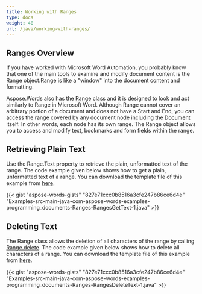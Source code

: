 ```yaml
---
title: Working with Ranges
type: docs
weight: 40
url: /java/working-with-ranges/
---
```


## Ranges Overview

If you have worked with Microsoft Word Automation, you probably know that one of the main tools to examine and modify document content is the Range object.Range is like a "window" into the document content and formatting.

Aspose.Words also has the [Range](https://apireference.aspose.com/words/java/com.aspose.words/Range) class and it is designed to look and act similarly to Range in Microsoft Word. Although Range cannot cover an arbitrary portion of a document and does not have a Start and End, you can access the range covered by any document node including the [Document](https://apireference.aspose.com/words/java/com.aspose.words/Document) itself. In other words, each node has its own range. The Range object allows you to access and modify text, bookmarks and form fields within the range.

## Retrieving Plain Text

Use the Range.Text property to retrieve the plain, unformatted text of the range. The code example given below shows how to get a plain, unformatted text of a range. You can download the template file of this example from [here](https://github.com/aspose-words/Aspose.Words-for-Java/blob/master/Examples/src/main/resources/com/aspose/words/examples/programming_documents/Ranges/RangesGetText/Document.doc).

{{< gist "aspose-words-gists" "827e71ccc0b8516a3cfe247b86ce6d4e" "Examples-src-main-java-com-aspose-words-examples-programming_documents-Ranges-RangesGetText-1.java" >}}

## Deleting Text

The Range class allows the deletion of all characters of the range by calling [Range.delete](https://apireference.aspose.com/words/java/com.aspose.words/range#delete()). The code example given below shows how to delete all characters of a range. You can download the template file of this example from [here](https://github.com/aspose-words/Aspose.Words-for-Java/blob/master/Examples/src/main/resources/com/aspose/words/examples/programming_documents/Ranges/RangesDeleteText/Document.doc).

{{< gist "aspose-words-gists" "827e71ccc0b8516a3cfe247b86ce6d4e" "Examples-src-main-java-com-aspose-words-examples-programming_documents-Ranges-RangesDeleteText-1.java" >}}
